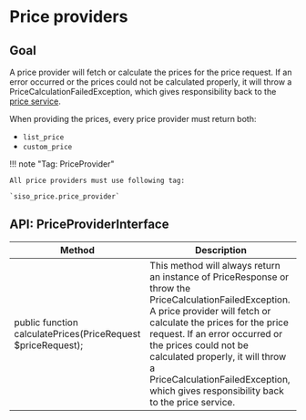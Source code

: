 # Price providers

## Goal

A price provider will fetch or calculate the prices for the price request. If an error occurred or the prices could not be calculated properly, it will throw a PriceCalculationFailedException, which gives responsibility back to the [price service](../chainpriceservice.md).

When providing the prices, every price provider must return both: 

- `list_price`
- `custom_price`

!!! note "Tag: PriceProvider"

    All price providers must use following tag:

    `siso_price.price_provider`

## API: PriceProviderInterface

|Method|Description|
|--- |--- |
|public function calculatePrices(PriceRequest $priceRequest);|This method will always return an instance of PriceResponse or throw the PriceCalculationFailedException.</br>A price provider will fetch or calculate the prices for the price request. If an error occurred or the prices could not be calculated properly, it will throw a PriceCalculationFailedException, which gives responsibility back to the price service.|
